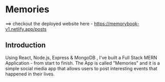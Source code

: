 # Memories

==> checkout the deployed website here - https://memorybook-v1.netlify.app/posts

## Introduction

Using React, Node.js, Express & MongoDB , I've built a Full Stack MERN Application - from start to finish. The App is called "Memories" and it is a simple social media app that allows users to post interesting events that happened in their lives.
